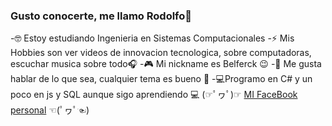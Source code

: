 ### Gusto conocerte, me llamo Rodolfo👋
-🤓 Estoy estudiando Ingenieria en Sistemas Computacionales
-⚡ Mis Hobbies son ver videos de innovacion tecnologica, sobre computadoras, escuchar musica sobre todo🎧
-🎮 Mi nickname es Belferck 😉
-🤗 Me gusta hablar de lo que sea, cualquier tema es bueno 🤗
-💻Programo en C# y un poco en js y SQL aunque sigo aprendiendo 💻
(☞ﾟヮﾟ)☞ [MI FaceBook personal][MI FaceBook personal] ☜(ﾟヮﾟ☜)

[MI FaceBook personal]: https://www.facebook.com/joserodolfo.garciarivera/
